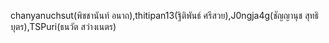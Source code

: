  chanyanuchsut(พิชชานันท์ อนาถ),thitipan13(ฐิติพันธ์ ศรีสวย),J0ngja4g(ชัญญานุช สุทธิบุตร),TSPuri(ธนวัต สว่างเนตร)
